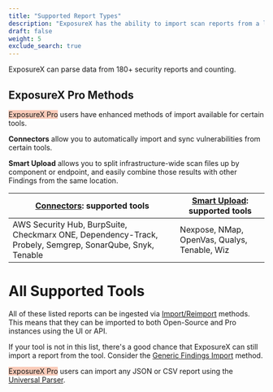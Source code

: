 ```yaml
---
title: "Supported Report Types"
description: "ExposureX has the ability to import scan reports from a large number of security tools."
draft: false
weight: 5
exclude_search: true
---
```


ExposureX can parse data from 180+ security reports and counting.

## ExposureX Pro Methods
<span style="background-color:rgba(242, 86, 29, 0.3)">ExposureX Pro</span> users have enhanced methods of import available for certain tools.

**Connectors** allow you to automatically import and sync vulnerabilities from certain tools.

**Smart Upload** allows you to split infrastructure-wide scan files up by component or endpoint, and easily combine those results with other Findings from the same location.

| [Connectors](../connectors/about_connectors): supported tools | [Smart Upload](../import_scan_files/smart_upload/): supported tools |
| --- | --- |
| AWS Security Hub, BurpSuite, Checkmarx ONE, Dependency-Track, Probely, Semgrep, SonarQube, Snyk, Tenable | Nexpose, NMap, OpenVas, Qualys, Tenable, Wiz | 

# All Supported Tools

All of these listed reports can be ingested via [Import/Reimport](../import_intro) methods. This means that they can be imported to both Open-Source and Pro instances using the UI or API.

If your tool is not in this list, there's a good chance that ExposureX can still import a report from the tool.  Consider the [Generic Findings Import](./generic_findings_import/) method.

<span style="background-color:rgba(242, 86, 29, 0.3)">ExposureX Pro</span> users can import any JSON or CSV report using the [Universal Parser](./universal_parser).
